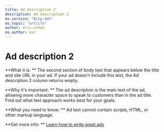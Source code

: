 ```yaml
---
title: Ad description 2
description: Ad description 2
ms.service: "Bing-Ads"
ms.topic: "article"
author: eric-urban
ms.author: eur
---
```


# Ad description 2

**What it is: **       The second section of body text that appears below the title and site URL in your ad. If your ad doesn't include this text, the Ad description 2 column returns empty.

**Why it's important: **       The ad description is the main text of the ad, allowing more character space to speak to customers than in the ad title. Find out what text approach works best for your goals.

**What you need to know: **	   Ad text cannot contain scripts, HTML, or other markup language.

**Get more info: **    [Learn how to write great ads](../hlp_BA_CONC_AboutWritingEffectiveAds.md)


